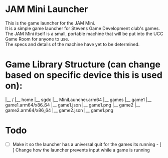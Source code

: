 # JAM Mini Launcher
This is the game launcher for the JAM Mini.  
It is a simple game launcher for Stevens Game Development club's games.  
The JAM Mini itself is a small, portable machine that will be put into the UCC Game Room for anyone to use.  
The specs and details of the machine have yet to be determined.

# Game Library Structure (can change based on specific device this is used on):
|__ /
	|__ home
		|__ sgdc
			|__ MiniLauncher.arm64
			|__ games
				|__ game1
					|__ game1.arm64/x86_64
					|__ game1.json
					|__ game1.png
				|__ game2
					|__ game2.arm64/x86_64
					|__ game2.json
					|__ game1.png
					
# Todo
- [ ] Make it so the launcher has a universal quit for the games its running
		- [ ] Change how the launcher prevents input while a game is running
